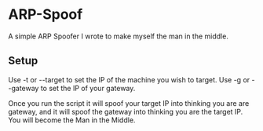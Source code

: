 # ARP-Spoof
A simple ARP Spoofer I wrote to make myself the man in the middle.

## Setup
Use -t or --target to set the IP of the machine you wish to target.
Use -g or --gateway to set the IP of your gateway.

Once you run the script it will spoof your target IP into thinking you are are gateway, and it will spoof the gateway into thinking you are the target IP. 
You will become the Man in the Middle.
